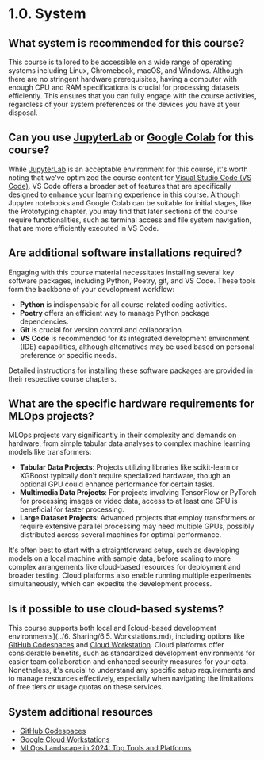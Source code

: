 # 1.0. System

## What system is recommended for this course?

This course is tailored to be accessible on a wide range of operating systems including Linux, Chromebook, macOS, and Windows. Although there are no stringent hardware prerequisites, having a computer with enough CPU and RAM specifications is crucial for processing datasets efficiently. This ensures that you can fully engage with the course activities, regardless of your system preferences or the devices you have at your disposal.

## Can you use [JupyterLab](https://jupyterlab.readthedocs.io/en/latest/) or [Google Colab](https://colab.google/) for this course?

While [JupyterLab](https://jupyterlab.readthedocs.io/en/latest/) is an acceptable environment for this course, it's worth noting that we've optimized the course content for [Visual Studio Code (VS Code)](https://code.visualstudio.com/). VS Code offers a broader set of features that are specifically designed to enhance your learning experience in this course. Although Jupyter notebooks and Google Colab can be suitable for initial stages, like the Prototyping chapter, you may find that later sections of the course require functionalities, such as terminal access and file system navigation, that are more efficiently executed in VS Code.

## Are additional software installations required?

Engaging with this course material necessitates installing several key software packages, including Python, Poetry, git, and VS Code. These tools form the backbone of your development workflow:

- **Python** is indispensable for all course-related coding activities.
- **Poetry** offers an efficient way to manage Python package dependencies.
- **Git** is crucial for version control and collaboration.
- **VS Code** is recommended for its integrated development environment (IDE) capabilities, although alternatives may be used based on personal preference or specific needs.

Detailed instructions for installing these software packages are provided in their respective course chapters.

## What are the specific hardware requirements for MLOps projects?

MLOps projects vary significantly in their complexity and demands on hardware, from simple tabular data analyses to complex machine learning models like transformers:

- **Tabular Data Projects**: Projects utilizing libraries like scikit-learn or XGBoost typically don't require specialized hardware, though an optional GPU could enhance performance for certain tasks.
- **Multimedia Data Projects**: For projects involving TensorFlow or PyTorch for processing images or video data, access to at least one GPU is beneficial for faster processing.
- **Large Dataset Projects**: Advanced projects that employ transformers or require extensive parallel processing may need multiple GPUs, possibly distributed across several machines for optimal performance.

It's often best to start with a straightforward setup, such as developing models on a local machine with sample data, before scaling to more complex arrangements like cloud-based resources for deployment and broader testing. Cloud platforms also enable running multiple experiments simultaneously, which can expedite the development process.

## Is it possible to use cloud-based systems?

This course supports both local and [cloud-based development environments](../6. Sharing/6.5. Workstations.md), including options like [GitHub Codespaces](https://github.com/features/codespaces) and [Cloud Workstation](https://cloud.google.com/workstations). Cloud platforms offer considerable benefits, such as standardized development environments for easier team collaboration and enhanced security measures for your data. Nonetheless, it's crucial to understand any specific setup requirements and to manage resources effectively, especially when navigating the limitations of free tiers or usage quotas on these services.

## System additional resources

- [GitHub Codespaces](https://github.com/features/codespaces)
- [Google Cloud Workstations](https://cloud.google.com/workstations)
- [MLOps Landscape in 2024: Top Tools and Platforms](https://neptune.ai/blog/mlops-tools-platforms-landscape)